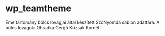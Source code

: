 # wp_teamtheme
Eme tartomány bölcs lovagjai által készített SzóNyomda sablon adattára. A bölcs lovagok:  Ohradka Gergő  Krizsák Kornél
